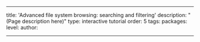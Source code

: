 ---

title: 'Advanced file system browsing: searching and filtering'
description: "(Page description here)"
type: interactive tutorial
order: 5
tags: 
packages: 
level: 
author: 

---
